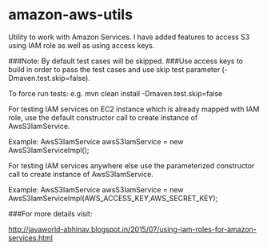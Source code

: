 # amazon-aws-utils
Utility to work with Amazon Services. 
I have added features to access S3 using IAM role as well as using access keys.


###Note: By default test cases will be skipped.
###Use access keys to build in order to pass the test cases and use skip test parameter (-Dmaven.test.skip=false).

To force run tests: e.g. mvn clean install -Dmaven.test.skip=false



For testing IAM services on EC2 instance which is already mapped with IAM role, use the default constructor call to create instance of AwsS3IamService.



Example:
AwsS3IamService awsS3IamService = new AwsS3IamServiceImpl();



For testing IAM services anywhere else use the parameterized constructor call to create instance of AwsS3IamService.


Example:
AwsS3IamService awsS3IamService = new AwsS3IamServiceImpl(AWS_ACCESS_KEY,AWS_SECRET_KEY);



###For more details visit:

http://javaworld-abhinav.blogspot.in/2015/07/using-iam-roles-for-amazon-services.html
